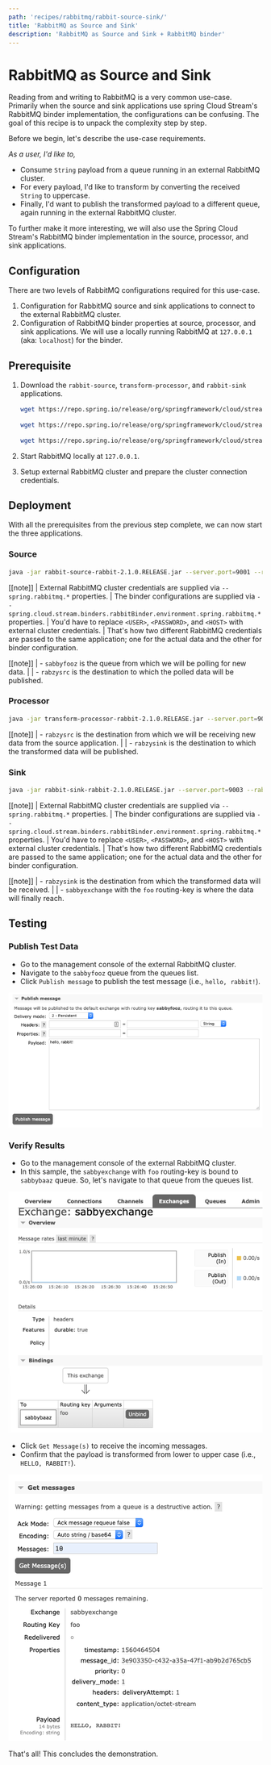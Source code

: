 ```yaml
---
path: 'recipes/rabbitmq/rabbit-source-sink/'
title: 'RabbitMQ as Source and Sink'
description: 'RabbitMQ as Source and Sink + RabbitMQ binder'
---
```


# RabbitMQ as Source and Sink

Reading from and writing to RabbitMQ is a very common use-case. Primarily when the source and sink applications use spring Cloud Stream's RabbitMQ binder implementation, the configurations can be confusing.
The goal of this recipe is to unpack the complexity step by step.

Before we begin, let's describe the use-case requirements.

_As a user, I'd like to,_

- Consume `String` payload from a queue running in an external RabbitMQ cluster.
- For every payload, I'd like to transform by converting the received `String` to uppercase.
- Finally, I'd want to publish the transformed payload to a different queue, again running in the external RabbitMQ cluster.

To further make it more interesting, we will also use the Spring Cloud Stream's RabbitMQ binder implementation in the source, processor, and sink applications.

## Configuration

There are two levels of RabbitMQ configurations required for this use-case.

1. Configuration for RabbitMQ source and sink applications to connect to the external RabbitMQ cluster.
2. Configuration of RabbitMQ binder properties at source, processor, and sink applications. We will use a locally running RabbitMQ at `127.0.0.1` (aka: `localhost`) for the binder.

## Prerequisite

1. Download the `rabbit-source`, `transform-processor`, and `rabbit-sink` applications.

   ```bash
   wget https://repo.spring.io/release/org/springframework/cloud/stream/app/rabbit-source-rabbit/2.1.0.RELEASE/rabbit-source-rabbit-2.1.0.RELEASE.jar
   ```

   ```bash
   wget https://repo.spring.io/release/org/springframework/cloud/stream/app/transform-processor-rabbit/2.1.0.RELEASE/transform-processor-rabbit-2.1.0.RELEASE.jar
   ```

   ```bash
   wget https://repo.spring.io/release/org/springframework/cloud/stream/app/rabbit-sink-rabbit/2.1.0.RELEASE/rabbit-sink-rabbit-2.1.0.RELEASE.jar
   ```

2. Start RabbitMQ locally at `127.0.0.1`.
3. Setup external RabbitMQ cluster and prepare the cluster connection credentials.

## Deployment

With all the prerequisites from the previous step complete, we can now start the three applications.

### Source

```bash
java -jar rabbit-source-rabbit-2.1.0.RELEASE.jar --server.port=9001 --rabbit.queues=sabbyfooz --spring.rabbitmq.addresses=amqp://<USER>:<PASSWORD>@<HOST> --spring.rabbitmq.port=5672 --spring.rabbitmq.username=<USER> --spring.rabbitmq.password=<PASSWORD> --spring.cloud.stream.binders.rabbitBinder.type=rabbit --spring.cloud.stream.binders.rabbitBinder.environment.spring.rabbitmq.addresses=amqp://guest:guest@127.0.0.1 --spring.cloud.stream.binders.rabbitBinder.environment.spring.rabbitmq.port=5672 --spring.cloud.stream.bindings.output.destination=rabzysrc

```

[[note]]
| External RabbitMQ cluster credentials are supplied via `--spring.rabbitmq.*` properties.
| The binder configurations are supplied via `--spring.cloud.stream.binders.rabbitBinder.environment.spring.rabbitmq.*` properties.
| You'd have to replace `<USER>`, `<PASSWORD>`, and `<HOST>` with external cluster credentials.
| That's how two different RabbitMQ credentials are passed to the same application; one for the actual data and the other for binder configuration.

[[note]]
| - `sabbyfooz` is the queue from which we will be polling for new data.
|
| - `rabzysrc` is the destination to which the polled data will be published.

### Processor

```bash
java -jar transform-processor-rabbit-2.1.0.RELEASE.jar --server.port=9002 --spring.cloud.stream.binders.rabbitBinder.type=rabbit --spring.cloud.stream.binders.rabbitBinder.environment.spring.rabbitmq.addresses=amqp://guest:guest@127.0.0.1 --spring.cloud.stream.binders.rabbitBinder.environment.spring.rabbitmq.port=5672 --spring.cloud.stream.bindings.input.destination=rabzysrc --spring.cloud.stream.bindings.output.destination=rabzysink --transformer.expression='''payload.toUpperCase()'''
```

[[note]]
| - `rabzysrc` is the destination from which we will be receiving new data from the source application.
|
| - `rabzysink` is the destination to which the transformed data will be published.

### Sink

```bash
java -jar rabbit-sink-rabbit-2.1.0.RELEASE.jar --server.port=9003 --rabbit.exchange=sabbyexchange --rabbit.routing-key=foo --spring.rabbitmq.addresses=amqp://<USER>:<PASSWORD>@<HOST> --spring.rabbitmq.port=5672 --spring.rabbitmq.username=<USER> --spring.rabbitmq.password=<PASSWORD> --spring.cloud.stream.binders.rabbitBinder.type=rabbit --spring.cloud.stream.binders.rabbitBinder.environment.spring.rabbitmq.addresses=amqp://guest:guest@127.0.0.1 --spring.cloud.stream.binders.rabbitBinder.environment.spring.rabbitmq.port=5672 --spring.cloud.stream.bindings.input.destination=rabzysink
```

[[note]]
| External RabbitMQ cluster credentials are supplied via `--spring.rabbitmq.*` properties.
| The binder configurations are supplied via `--spring.cloud.stream.binders.rabbitBinder.environment.spring.rabbitmq.*` properties.
| You'd have to replace `<USER>`, `<PASSWORD>`, and `<HOST>` with external cluster credentials.
| That's how two different RabbitMQ credentials are passed to the same application; one for the actual data and the other for binder configuration.

[[note]]
| - `rabzysink` is the destination from which the transformed data will be received.
|
| - `sabbyexchange` with the `foo` routing-key is where the data will finally reach.

## Testing

### Publish Test Data

- Go to the management console of the external RabbitMQ cluster.
- Navigate to the `sabbyfooz` queue from the queues list.
- Click `Publish message` to publish the test message (i.e., `hello, rabbit!`).

![Publish Test Message](images/Publish_Test_Message.png)

### Verify Results

- Go to the management console of the external RabbitMQ cluster.
- In this sample, the `sabbyexchange` with `foo` routing-key is bound to `sabbybaaz` queue. So, let's navigate to that queue from the queues list.

![Exchange and Queue Binding](images/Bind_Exchange_To_Queue.png)

- Click `Get Message(s)` to receive the incoming messages.
- Confirm that the payload is transformed from lower to upper case (i.e., `HELLO, RABBIT!`).

![Publish Test Message](images/Receive_Test_Message.png)

That's all! This concludes the demonstration.
